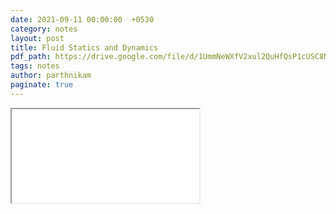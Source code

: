 ```yaml
---
date: 2021-09-11 00:00:00  +0530
category: notes
layout: post
title: Fluid Statics and Dynamics
pdf_path: https://drive.google.com/file/d/1UmmNeWXfV2xul2QuHfQsP1cUSC8NNslY/preview?usp=sharing
tags: notes
author: parthnikam
paginate: true
---
```


<iframe class="embed-pdf" src="{{ page.pdf_path }}#toolbar=0" seamless="seamless" scrolling="no" style="overflow:hidden"></iframe>

